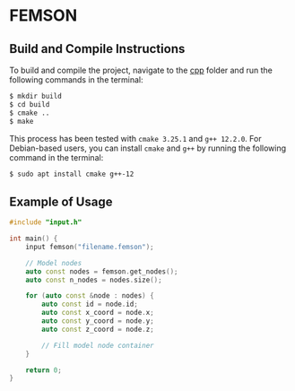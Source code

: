 # FEMSON

## Build and Compile Instructions

To build and compile the project, navigate to the [cpp](cpp/) folder and run the following commands in the terminal:

```sh
$ mkdir build
$ cd build
$ cmake ..
$ make
```

This process has been tested with `cmake 3.25.1` and `g++ 12.2.0`. For Debian-based users, you can install `cmake` and `g++` by running the following command in the terminal:

```sh
$ sudo apt install cmake g++-12
```

## Example of Usage

```cpp
#include "input.h"

int main() {
    input femson("filename.femson");

    // Model nodes
    auto const nodes = femson.get_nodes();
    auto const n_nodes = nodes.size();

    for (auto const &node : nodes) {
        auto const id = node.id;
        auto const x_coord = node.x;
        auto const y_coord = node.y;
        auto const z_coord = node.z;

        // Fill model node container
    }

    return 0;
}
```